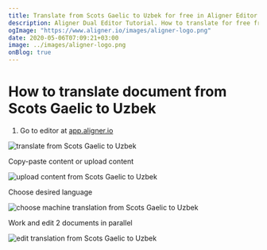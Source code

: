 ```yaml
---
title: Translate from Scots Gaelic to Uzbek for free in Aligner Editor
description: Aligner Dual Editor Tutorial. How to translate for free from Scots Gaelic to Uzbek. Aligner is multilingual document management platform. 
ogImage: "https://www.aligner.io/images/aligner-logo.png"
date: 2020-05-06T07:09:21+03:00
image: ../images/aligner-logo.png
onBlog: true
---
```


# How to translate document from Scots Gaelic to Uzbek

1. Go to editor at [app.aligner.io](https://app.aligner.io "Aligner App web page")

![translate from Scots Gaelic to Uzbek](../aligner-blank-editor.png "translate from Scots Gaelic to Uzbek")

Copy-paste content or upload content

![upload content from Scots Gaelic to Uzbek](../aligner-uploaded-document.png "upload content from Scots Gaelic to Uzbek")

Choose desired language

![choose machine translation from Scots Gaelic to Uzbek](../aligner-language-dropdown.png "choose machine translation from Scots Gaelic to Uzbek")

Work and edit 2 documents in parallel

![edit translation from Scots Gaelic to Uzbek](../aligner-double-sitded-editor.png "edit translation from Scots Gaelic to Uzbek")

